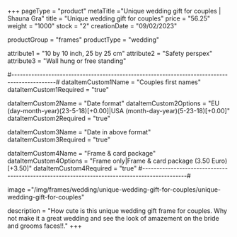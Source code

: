 +++
pageType = "product"
metaTitle ="Unique wedding gift for couples | Shauna Gra"
title = "Unique wedding gift for couples"
price = "56.25"
weight = "1000"
stock = "2"
creationDate = "09/02/2023"

productGroup = "frames"
productType = "wedding"
 
attribute1 = "10 by 10 inch, 25 by 25 cm" 
attribute2 = "Safety perspex"
attribute3 = "Wall hung or free standing"
 
#---------------------------------------------------------------------------------------------#
dataItemCustom1Name = "Couples first names"
dataItemCustom1Required = "true"

dataItemCustom2Name = "Date format"
dataItemCustom2Options = "EU (day-month-year)(23-5-18)[+0.00]|USA (month-day-year)(5-23-18)[+0.00]"
dataItemCustom2Required = "true"

dataItemCustom3Name = "Date in above format"
dataItemCustom3Required = "true"

dataItemCustom4Name = "Frame & card package"
dataItemCustom4Options = "Frame only|Frame & card package (3.50 Euro)[+3.50]"
dataItemCustom4Required = "true"
#---------------------------------------------------------------------------------------------#
 
image ="/img/frames/wedding/unique-wedding-gift-for-couples/unique-wedding-gift-for-couples"

description = "How cute is this unique wedding gift frame for couples. Why not make it a great wedding and see the look of amazement on the bride and grooms faces!!."
+++
